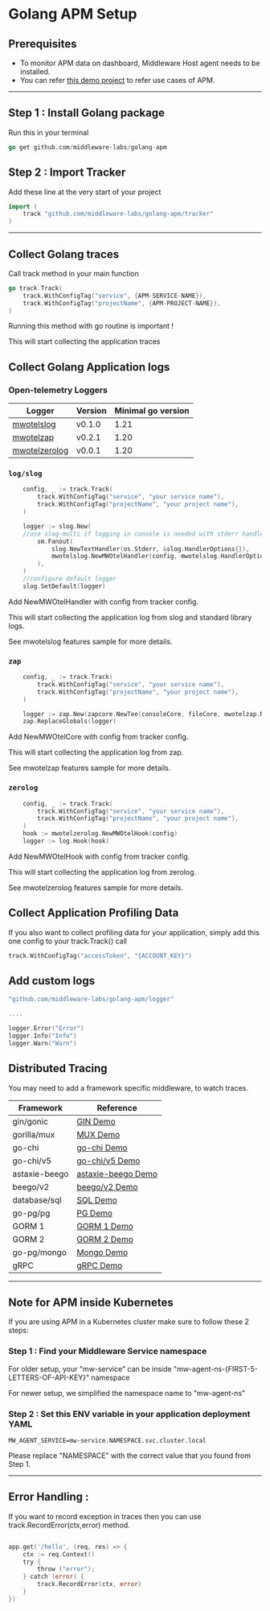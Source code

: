 # Golang APM Setup

## Prerequisites

* To monitor APM data on dashboard, Middleware Host agent needs to be installed.
* You can refer [this demo project](https://github.com/middleware-labs/demo-apm/tree/master/golang) to refer use cases of APM.

--------------------

## Step 1 : Install Golang package

Run this in your terminal
```go
go get github.com/middleware-labs/golang-apm
```

## Step 2 : Import Tracker

Add these line at the very start of your project

```go
import (
    track "github.com/middleware-labs/golang-apm/tracker"
)
```
---------------------

## Collect Golang traces

Call track method in your main function
```go
go track.Track(
    track.WithConfigTag("service", {APM-SERVICE-NAME}),
    track.WithConfigTag("projectName", {APM-PROJECT-NAME}),
)
```
Running this method with go routine is important !

This will start collecting the application traces

## Collect Golang Application logs

### Open-telemetry Loggers

| Logger                         | Version | Minimal go version |
|--------------------------------|---------|--------------------|
| [mwotelslog](mwotelslog)       | v0.1.0  | 1.21               |
| [mwotelzap](mwotelzap)         | v0.2.1  | 1.20               |
| [mwotelzerolog](mwotelzerolog) | v0.0.1  | 1.20               |

### `log/slog`
```go
    config, _ := track.Track(
		track.WithConfigTag("service", "your service name"),
		track.WithConfigTag("projectName", "your project name"),
	)

	logger := slog.New(
	//use slog-multi if logging in console is needed with stderr handler.
		sm.Fanout(
			slog.NewTextHandler(os.Stderr, &slog.HandlerOptions{}),
			mwotelslog.NewMWOtelHandler(config, mwotelslog.HandlerOptions{}),
		),
	)
	//configure default logger
	slog.SetDefault(logger)
```
Add NewMWOtelHandler with config from tracker config. 

This will start collecting the application log from slog and standard library logs.

See mwotelslog features sample for more details.
### `zap`
```go
    config, _ := track.Track(
		track.WithConfigTag("service", "your service name"),
		track.WithConfigTag("projectName", "your project name"),
	)

	logger := zap.New(zapcore.NewTee(consoleCore, fileCore, mwotelzap.NewMWOtelCore(config)))
	zap.ReplaceGlobals(logger)
```
Add NewMWOtelCore with config from tracker config. 

This will start collecting the application log from zap.

See mwotelzap features sample for more details.

### `zerolog`
```go
    config, _ := track.Track(
		track.WithConfigTag("service", "your service name"),
		track.WithConfigTag("projectName", "your project name"),
	)
	hook := mwotelzerolog.NewMWOtelHook(config)
	logger := log.Hook(hook)
```
Add NewMWOtelHook with config from tracker config. 

This will start collecting the application log from zerolog.

See mwotelzerolog features sample for more details.

## Collect Application Profiling Data

If you also want to collect profiling data for your application,
simply add this one config to your track.Track() call

```go
track.WithConfigTag("accessToken", "{ACCOUNT_KEY}")
```

## Add custom logs

```go
"github.com/middleware-labs/golang-apm/logger"

....

logger.Error("Error")
logger.Info("Info")
logger.Warn("Warn")
```

## Distributed Tracing

You may need to add a framework specific middleware, to watch traces.

|Framework  |   Reference   |
|------             |    ---------  |
|gin/gonic          |   [GIN Demo](https://github.com/middleware-labs/demo-apm/tree/master/golang/features/trace/gin)   |
|gorilla/mux        |   [MUX Demo](https://github.com/middleware-labs/demo-apm/tree/master/golang/features/trace/mux)  |
|go-chi             |   [go-chi Demo](https://github.com/middleware-labs/demo-apm/tree/master/golang/features/trace/go-chi-legacy)  |
|go-chi/v5          |   [go-chi/v5 Demo](https://github.com/middleware-labs/demo-apm/tree/master/golang/features/trace/go-chi)  |
|astaxie-beego      |   [astaxie-beego Demo](https://github.com/middleware-labs/demo-apm/tree/master/golang/features/trace/astaxie-beego)  |
|beego/v2           |   [beego/v2 Demo](https://github.com/middleware-labs/demo-apm/tree/master/golang/features/trace/beego-v2)  |
|database/sql       |   [SQL Demo](https://github.com/middleware-labs/demo-apm/tree/master/golang/features/trace/sql)  |
|go-pg/pg           |   [PG Demo](https://github.com/middleware-labs/demo-apm/tree/master/golang/features/trace/pg)  |
|GORM 1             |   [GORM 1 Demo](https://github.com/middleware-labs/demo-apm/tree/master/golang/features/trace/gorm1)  |
|GORM 2             |   [GORM 2 Demo](https://github.com/middleware-labs/demo-apm/tree/master/golang/features/trace/gorm2)  |
|go-pg/mongo        |   [Mongo Demo](https://github.com/middleware-labs/demo-apm/tree/master/golang/features/trace/mongo)  |
|gRPC               |   [gRPC Demo](https://github.com/middleware-labs/demo-apm/tree/master/golang/features/trace/grpc)  |

---------------

## Note for APM inside Kubernetes

If you are using APM in a Kubernetes cluster make sure to follow these 2 steps:

### Step 1 : Find your Middleware Service namespace
For older setup, your "mw-service" can be inside "mw-agent-ns-{FIRST-5-LETTERS-OF-API-KEY}" namespace

For newer setup, we simplified the namespace name to "mw-agent-ns"

### Step 2 : Set this ENV variable in your application deployment YAML
```
MW_AGENT_SERVICE=mw-service.NAMESPACE.svc.cluster.local
```
Please replace "NAMESPACE" with the correct value that you found from Step 1.

----------------

## Error Handling :

If you want to record exception in traces then you can use track.RecordError(ctx,error) method.

```go

app.get('/hello', (req, res) => {
    ctx := req.Context()
    try {
        throw ("error");
    } catch (error) {
        track.RecordError(ctx, error)
    }
})

```
